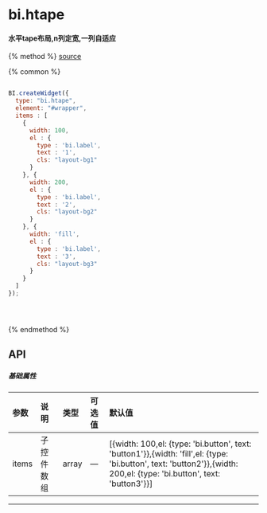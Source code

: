 # bi.htape

#### 水平tape布局,n列定宽,一列自适应

{% method %}
[source](https://jsfiddle.net/fineui/ry7Lnhgw/)

{% common %}
```javascript

BI.createWidget({
  type: "bi.htape",
  element: "#wrapper",         
  items : [
    {
      width: 100,
      el : {
        type : 'bi.label',
        text : '1',
        cls: "layout-bg1"
      }
    }, {
      width: 200,
      el : {
        type : 'bi.label',
        text : '2',
        cls: "layout-bg2"
      }
    }, {
      width: 'fill',
      el : {
        type : 'bi.label',
        text : '3',
        cls: "layout-bg3"
      }
    }
  ]
});





```

{% endmethod %}


## API
##### 基础属性

| 参数    | 说明                           | 类型       | 可选值 | 默认值
| :------ |:-------------                  | :-----     | :----|:----
| items | 子控件数组     |    array | — | [{width: 100,el: {type: 'bi.button', text: 'button1'}},{width: 'fill',el: {type: 'bi.button', text: 'button2'}},{width: 200,el: {type: 'bi.button', text: 'button3'}}] |



---